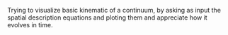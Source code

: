 Trying to visualize basic kinematic of a continuum, by asking as input the spatial description equations and ploting them and appreciate how it evolves in time.

